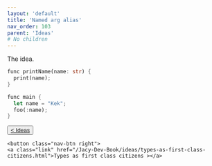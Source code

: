 ```yaml
---
layout: 'default'
title: 'Named arg alias'
nav_order: 103
parent: 'Ideas'
# No children
---
```


The idea.
```rust
func printName(name: str) {
  print(name);
}

func main {
  let name = "Kek";
  foo(:name);
}
```
<div class="nav-btn-block">
    <button class="nav-btn left">
    <a class="link" href="/Jacy-Dev-Book/ideas/index.html">< Ideas</a>
</button>

    <button class="nav-btn right">
    <a class="link" href="/Jacy-Dev-Book/ideas/types-as-first-class-citizens.html">Types as first class citizens ></a>
</button>

</div>
